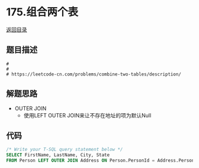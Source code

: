 # 175.组合两个表
[返回目录](../README.md)
  
## 题目描述
```
#
#
# https://leetcode-cn.com/problems/combine-two-tables/description/
```  
  
## 解题思路 
- OUTER JOIN
  - 使用LEFT OUTER JOIN来让不存在地址的项为默认Null
  
## 代码
``` sql
/* Write your T-SQL query statement below */
SELECT FirstName, LastName, City, State
FROM Person LEFT OUTER JOIN Address ON Person.PersonId = Address.PersonId
```
